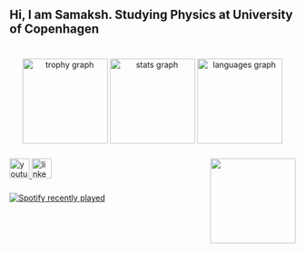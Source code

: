 <h2 align="left">Hi, I am Samaksh. Studying Physics at University of Copenhagen</h2>

###

<br clear="both">

<div align="center">
  <img src="https://github-profile-trophy.vercel.app?username=SaMaksH-exe&theme=monokai&column=-1&row=1&margin-w=8&margin-h=8&no-bg=true&no-frame=false&order=4" height="150" alt="trophy graph"  />
  <img src="https://github-readme-stats.vercel.app/api?username=SaMaksH-exe&hide_title=false&hide_rank=true&show_icons=true&include_all_commits=true&count_private=true&disable_animations=false&theme=monokai&locale=en&hide_border=false&order=1&custom_title=Github%20Stats" height="150" alt="stats graph"  />
  <img src="https://github-readme-stats.vercel.app/api/top-langs?username=SaMaksH-exe&locale=en&hide_title=false&layout=compact&card_width=320&langs_count=6&theme=monokai&hide_border=false&order=2&custom_title=Languages%20Used" height="150" alt="languages graph"  />
</div>

###

<img align="right" height="150" src="https://cdn-images-1.medium.com/max/1024/0*ulz5mvlcGo5EDpaY.gif"  />

###

<div align="left">
  <a href="https://www.youtube.com/channel/UC6gS79b0vs_3k1vJyxETEKA" target="_blank">
    <img src="https://img.shields.io/static/v1?message=Youtube&logo=youtube&label=&color=FF0000&logoColor=white&labelColor=&style=for-the-badge" height="35" alt="youtube logo"  />
  </a>
  <a href="https://www.linkedin.com/in/samaksh-kaushik/" target="_blank">
    <img src="https://img.shields.io/static/v1?message=LinkedIn&logo=linkedin&label=&color=0077B5&logoColor=white&labelColor=&style=for-the-badge" height="35" alt="linkedin logo"  />
  </a>
</div>

###

<div align="left">
  <a href="https://open.spotify.com/user/Samaksh13Kaushik">
    <img src="https://spotify-recently-played-readme.vercel.app/api?user=samaksh13Kaushik&count=5" alt="Spotify recently played"  />
  </a>
</div>

###

